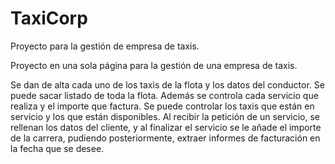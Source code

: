 # TaxiCorp
Proyecto para la gestión de empresa de taxis.

Proyecto en una sola página para la gestión de una empresa de taxis. 

Se dan de alta cada uno de los taxis de la flota y los datos del conductor. Se puede sacar listado de toda la flota.
Además se controla cada servicio que realiza y el importe que factura. 
Se puede controlar los taxis que están en servicio y los que están disponibles.
Al recibir la petición de un servicio, se rellenan los datos del cliente, y al finalizar el servicio se le añade el importe
de la carrera, pudiendo posteriormente, extraer informes de facturación en la fecha que se desee.
